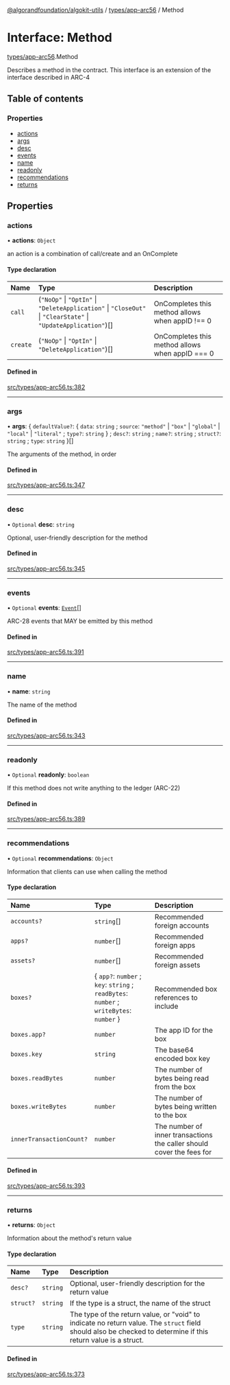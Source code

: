 [@algorandfoundation/algokit-utils](../README.md) / [types/app-arc56](../modules/types_app_arc56.md) / Method

# Interface: Method

[types/app-arc56](../modules/types_app_arc56.md).Method

Describes a method in the contract. This interface is an extension of the interface described in ARC-4

## Table of contents

### Properties

- [actions](types_app_arc56.Method.md#actions)
- [args](types_app_arc56.Method.md#args)
- [desc](types_app_arc56.Method.md#desc)
- [events](types_app_arc56.Method.md#events)
- [name](types_app_arc56.Method.md#name)
- [readonly](types_app_arc56.Method.md#readonly)
- [recommendations](types_app_arc56.Method.md#recommendations)
- [returns](types_app_arc56.Method.md#returns)

## Properties

### actions

• **actions**: `Object`

an action is a combination of call/create and an OnComplete

#### Type declaration

| Name | Type | Description |
| :------ | :------ | :------ |
| `call` | (``"NoOp"`` \| ``"OptIn"`` \| ``"DeleteApplication"`` \| ``"CloseOut"`` \| ``"ClearState"`` \| ``"UpdateApplication"``)[] | OnCompletes this method allows when appID !== 0 |
| `create` | (``"NoOp"`` \| ``"OptIn"`` \| ``"DeleteApplication"``)[] | OnCompletes this method allows when appID === 0 |

#### Defined in

[src/types/app-arc56.ts:382](https://github.com/lempira/algokit-utils-ts/blob/main/src/types/app-arc56.ts#L382)

___

### args

• **args**: \{ `defaultValue?`: \{ `data`: `string` ; `source`: ``"method"`` \| ``"box"`` \| ``"global"`` \| ``"local"`` \| ``"literal"`` ; `type?`: `string`  } ; `desc?`: `string` ; `name?`: `string` ; `struct?`: `string` ; `type`: `string`  }[]

The arguments of the method, in order

#### Defined in

[src/types/app-arc56.ts:347](https://github.com/lempira/algokit-utils-ts/blob/main/src/types/app-arc56.ts#L347)

___

### desc

• `Optional` **desc**: `string`

Optional, user-friendly description for the method

#### Defined in

[src/types/app-arc56.ts:345](https://github.com/lempira/algokit-utils-ts/blob/main/src/types/app-arc56.ts#L345)

___

### events

• `Optional` **events**: [`Event`](types_app_arc56.Event.md)[]

ARC-28 events that MAY be emitted by this method

#### Defined in

[src/types/app-arc56.ts:391](https://github.com/lempira/algokit-utils-ts/blob/main/src/types/app-arc56.ts#L391)

___

### name

• **name**: `string`

The name of the method

#### Defined in

[src/types/app-arc56.ts:343](https://github.com/lempira/algokit-utils-ts/blob/main/src/types/app-arc56.ts#L343)

___

### readonly

• `Optional` **readonly**: `boolean`

If this method does not write anything to the ledger (ARC-22)

#### Defined in

[src/types/app-arc56.ts:389](https://github.com/lempira/algokit-utils-ts/blob/main/src/types/app-arc56.ts#L389)

___

### recommendations

• `Optional` **recommendations**: `Object`

Information that clients can use when calling the method

#### Type declaration

| Name | Type | Description |
| :------ | :------ | :------ |
| `accounts?` | `string`[] | Recommended foreign accounts |
| `apps?` | `number`[] | Recommended foreign apps |
| `assets?` | `number`[] | Recommended foreign assets |
| `boxes?` | \{ `app?`: `number` ; `key`: `string` ; `readBytes`: `number` ; `writeBytes`: `number`  } | Recommended box references to include |
| `boxes.app?` | `number` | The app ID for the box |
| `boxes.key` | `string` | The base64 encoded box key |
| `boxes.readBytes` | `number` | The number of bytes being read from the box |
| `boxes.writeBytes` | `number` | The number of bytes being written to the box |
| `innerTransactionCount?` | `number` | The number of inner transactions the caller should cover the fees for |

#### Defined in

[src/types/app-arc56.ts:393](https://github.com/lempira/algokit-utils-ts/blob/main/src/types/app-arc56.ts#L393)

___

### returns

• **returns**: `Object`

Information about the method's return value

#### Type declaration

| Name | Type | Description |
| :------ | :------ | :------ |
| `desc?` | `string` | Optional, user-friendly description for the return value |
| `struct?` | `string` | If the type is a struct, the name of the struct |
| `type` | `string` | The type of the return value, or "void" to indicate no return value. The `struct` field should also be checked to determine if this return value is a struct. |

#### Defined in

[src/types/app-arc56.ts:373](https://github.com/lempira/algokit-utils-ts/blob/main/src/types/app-arc56.ts#L373)
